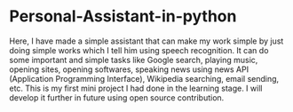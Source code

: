 # Personal-Assistant-in-python
Here, I have made a simple assistant that can make my work simple by just doing simple works which I tell him using speech recognition. It can do some important and simple tasks like Google search, playing music, opening sites, opening softwares, speaking news using news API (Application Programming Interface), Wikipedia searching, email sending, etc. This is my first mini project I had done in the learning stage. I will develop it further in future using open source contribution.
